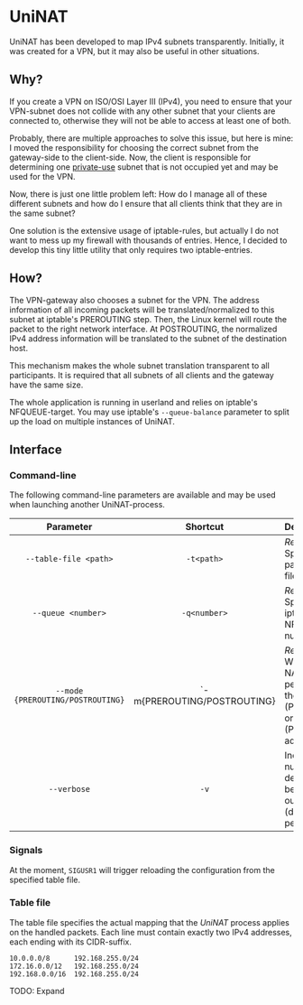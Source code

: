 # UniNAT

UniNAT has been developed to map IPv4 subnets transparently. Initially, it was
created for a VPN, but it may also be useful in other situations.

## Why?

If you create a VPN on ISO/OSI Layer III (IPv4), you need to ensure that your
VPN-subnet does not collide with any other subnet that your clients are
connected to, otherwise they will not be able to access at least one of both.

Probably, there are multiple approaches to solve this issue, but here is mine:
I moved the responsibility for choosing the correct subnet from the
gateway-side to the client-side. Now, the client is responsible for determining
one [private-use](https://www.iana.org/assignments/iana-ipv4-special-registry/iana-ipv4-special-registry.xhtml)
subnet that is not occupied yet and may be used for the VPN.

Now, there is just one little problem left: How do I manage all of these
different subnets and how do I ensure that all clients think that they are in
the same subnet?

One solution is the extensive usage of iptable-rules, but actually I do not
want to mess up my firewall with thousands of entries. Hence, I decided to
develop this tiny little utility that only requires two iptable-entries.

## How?

The VPN-gateway also chooses a subnet for the VPN. The address information of
all incoming packets will be translated/normalized to this subnet at iptable's
PREROUTING step. Then, the Linux kernel will route the packet to the right
network interface. At POSTROUTING, the normalized IPv4 address information will
be translated to the subnet of the destination host.

This mechanism makes the whole subnet translation transparent to all
participants. It is required that all subnets of all clients and the gateway
have the same size.

The whole application is running in userland and relies on iptable's
NFQUEUE-target. You may use iptable's `--queue-balance` parameter to split up
the load on multiple instances of UniNAT.

## Interface

### Command-line

The following command-line parameters are available and may be used when
launching another UniNAT-process.

| Parameter                         | Shortcut                    | Description                                                                                               |
|:---------------------------------:|:---------------------------:|:----------------------------------------------------------------------------------------------------------|
| `--table-file <path>`             | `-t<path>`                  | *Required.* Specifies the path to the table file.                                                         |
| `--queue <number>`                | `-q<number>`                | *Required.* Specifies the iptables NFQUEUE number.                                                        |
| `--mode {PREROUTING/POSTROUTING}` | `-m{PREROUTING/POSTROUTING} | *Required.* Whether the NAT is performed by the source (PREROUTING) or destination (POSTROUTING) address. |
| `--verbose`                       | `-v`                        | Increases the number of details that will be logged to the output (decreases performance).                |

### Signals

At the moment, `SIGUSR1` will trigger reloading the configuration from the
specified table file.

### Table file

The table file specifies the actual mapping that the *UniNAT* process applies
on the handled packets. Each line must contain exactly two IPv4 addresses, each
ending with its CIDR-suffix.

```
10.0.0.0/8      192.168.255.0/24
172.16.0.0/12   192.168.255.0/24
192.168.0.0/16  192.168.255.0/24
```

TODO: Expand
